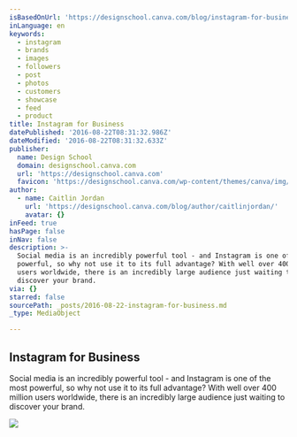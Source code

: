 ```yaml
---
isBasedOnUrl: 'https://designschool.canva.com/blog/instagram-for-business/'
inLanguage: en
keywords:
  - instagram
  - brands
  - images
  - followers
  - post
  - photos
  - customers
  - showcase
  - feed
  - product
title: Instagram for Business
datePublished: '2016-08-22T08:31:32.986Z'
dateModified: '2016-08-22T08:31:32.633Z'
publisher:
  name: Design School
  domain: designschool.canva.com
  url: 'https://designschool.canva.com'
  favicon: 'https://designschool.canva.com/wp-content/themes/canva/img/icons/favicon.ico'
author:
  - name: Caitlin Jordan
    url: 'https://designschool.canva.com/blog/author/caitlinjordan/'
    avatar: {}
inFeed: true
hasPage: false
inNav: false
description: >-
  Social media is an incredibly powerful tool - and Instagram is one of the most
  powerful, so why not use it to its full advantage? With well over 400 million
  users worldwide, there is an incredibly large audience just waiting to
  discover your brand.
via: {}
starred: false
sourcePath: _posts/2016-08-22-instagram-for-business.md
_type: MediaObject

---
```

<article style=""><h1>Instagram for Business</h1><p>Social media is an incredibly powerful tool - and Instagram is one of the most powerful, so why not use it to its full advantage? With well over 400 million users worldwide, there is an incredibly large audience just waiting to discover your brand.</p><img src="https://designschool.canva.com/wp-content/uploads/sites/2/2016/02/Instagram-Grid.jpg" /></article>